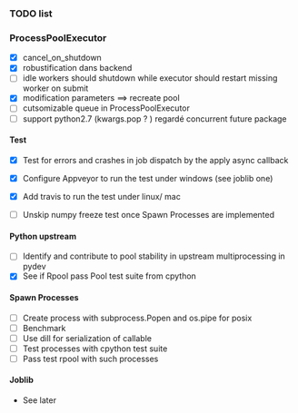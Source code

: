 ### TODO list


### ProcessPoolExecutor

- [x] cancel_on_shutdown
- [x] robustification dans backend
- [ ] idle workers should shutdown while executor should restart missing worker on submit
- [x] modification parameters ==> recreate pool
- [ ] cutsomizable queue in ProcessPoolExecutor
- [ ] support python2.7 (kwargs.pop ? ) regardé concurrent future package

#### Test

- [x] Test for errors and crashes in job dispatch by the apply async callback
- [x] Configure Appveyor to run the test under windows (see joblib one)
- [x] Add travis to run the test under linux/ mac
- [ ] Unskip numpy freeze test once Spawn Processes are implemented


#### Python upstream

- [ ] Identify and contribute to pool stability in upstream multiprocessing in pydev
- [x] See if Rpool pass Pool test suite from cpython

#### Spawn Processes

- [ ] Create process with subprocess.Popen and os.pipe for posix
- [ ] Benchmark
- [ ] Use dill for serialization of callable
- [ ] Test processes with cpython test suite
- [ ] Pass test rpool with such processes

#### Joblib

- See later

